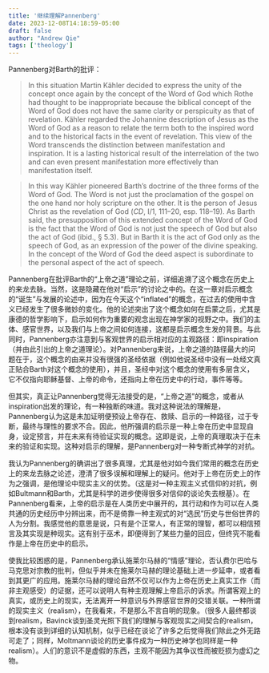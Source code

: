 ```yaml
---
title: '继续理解Pannenberg'
date: 2023-12-08T14:18:59-05:00
draft: false
author: "Andrew Qie"
tags: ['theology']
---
```


Pannenberg对Barth的批评：

>  In this situation Martin Kähler decided to express the unity of the concept once again by the concept of the Word of God which Rothe had thought to be inappropriate because the biblical concept of the Word of God does not have the same clarity or perspicuity as that of revelation. Kähler regarded the Johannine description of Jesus as the Word of God as a reason to relate the term both to the inspired word and to the historical facts in the event of revelation. This view of the Word transcends the distinction between manifestation and inspiration. It is a lasting historical result of the interrelation of the two and can even present manifestation more effectively than manifestation itself.

> In this way Kähler pioneered Barth’s doctrine of the three forms of the Word of God. The Word is not just the proclamation of the gospel on the one hand nor holy scripture on the other. It is the person of Jesus Christ as the revelation of God (*CD*, I/1, 111–20, esp. 118–19). As Barth said, the presupposition of this extended concept of the Word of God is the fact that the Word of God is not just the speech of God but also the act of God (ibid., § 5.3). But in Barth it is the act of God only as the speech of God, as an expression of the power of the divine speaking. In the concept of the Word of God the deed aspect is subordinate to the personal aspect of the act of speech.

Pannenberg在批评Barth的“上帝之道”理论之前，详细追溯了这个概念在历史上的来龙去脉。当然，这是隐藏在他对“启示”的讨论之中的。在这一章对启示概念的“诞生”与发展的论述中，因为在今天这个“inflated”的概念，在过去的使用中含义已经发生了很多微妙的变化。他的论述突出了这个概念如何在启蒙之后，尤其是康德的哲学影响下，启示如何作为重要的观念出现在神学家的视野之中。我们的主体、感官世界，以及我们与上帝之间如何连接，这都是启示概念生发的背景。与此同时，Pannenberg亦注意到与客观世界的启示相对应的主观路径：即inspiration（并由此引出的上帝之道理论）。对Pannenberg来说，上帝之道的路径最大的问题在于，这个概念的由来并没有很强的圣经依据（例如他说圣经中没有一处经文真正贴合Barth对这个概念的使用），并且，圣经中对这个概念的使用有多层含义，它不仅指向耶稣基督、上帝的命令，还指向上帝在历史中的行动，事件等等。

但其实，真正让Pannenberg觉得无法接受的是，“上帝之道”的概念，或者从inspiration出发的理论，有一种独断的味道。我对这种说法的理解是，Pannenberg认为这是未加证明便预设上帝存在、救赎、启示的一种路径，过于专断，最终与理性的要求不合。因此，他所强调的启示是一种上帝在历史中显现自身，设定预言，并在未来有待验证实现的概念。这即是说，上帝的真理取决于在未来的验证和实现。这种对启示的理解，是Pannenberg对一种专断式神学的对抗。

我认为Pannenberg的确讲出了很多真理，尤其是他对如今我们常用的概念在历史上的来龙去脉之论述，澄清了很多误解和理解上的疑问。他对于上帝在历史上的作为之强调，是他理论中现实主义的优势。（这是对一种主观主义式信仰的对抗，例如Bultmann和Barth，尤其是科学的进步使得很多对信仰的谈论失去根基）。在Pannenberg看来，上帝的启示是在人类历史中展开的，其行动和作为可以在人类共通的历史经历中分辨出来，而不是倚靠一种主观式的对“选民”历史与世俗世界的人为分割。我感觉他的意思是说，只有是个正常人，有正常的理智，都可以相信预言及其实现是种现实。这有别于巫术，即便得到了某些力量的回应，但终究不能看作是上帝在历史中的启示。

使我比较困惑的是，Pannenberg承认施莱尔马赫的“情感”理论，否认费尔巴哈与马克思对宗教的批判，但似乎并未在施莱尔马赫的理论基础上进一步延申，或者看到其更广的应用。施莱尔马赫的理论自然不仅可以作为上帝在历史上真实工作（而非主观感受）的证据，还可以说明人有种主观理解上帝启示的诉求。所谓客观上的真实，或历史上的现实，无法离开一种意识与外界感官世界的交错关联。一种所谓的现实主义（realism），在我看来，不是那么不言自明的现象。（很多人最终都谈到realism，Bavinck谈到圣灵光照下我们的理解与客观现实之间契合的realism，根本没有谈到详细的认知机制，似乎已经在谈论了许多之后觉得我们除此之外无路可走了；同样，Moltmann谈论的历史事件成为一种历史神学也同样是一种realism）。人们的意识不是虚假的东西，主观不能因为其争议性而被贬损为虚幻之物。